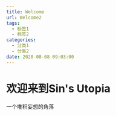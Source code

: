 ```yaml
---
title: Welcome
url: Welcome2
tags:
  - 标签1
  - 标签2
categories:
  - 分类1
  - 分类2
date: 2020-08-08 09:03:00
---
```


# 欢迎来到Sin's Utopia

一个堆积妄想的角落
